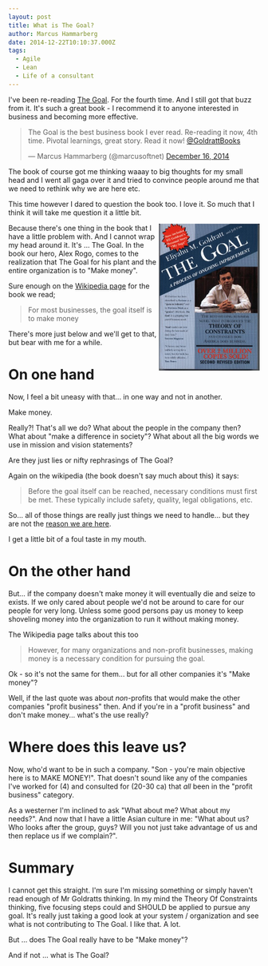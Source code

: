 ```yaml
---
layout: post
title: What is The Goal?
author: Marcus Hammarberg
date: 2014-12-22T10:10:37.000Z
tags:
  - Agile
  - Lean
  - Life of a consultant
---
```


I've been re-reading  <a href="http://www.amazon.com/The-Goal-Process-Ongoing-Improvement/dp/0884270610">The Goal</a>. For the fourth time. And I still got that buzz from it. It's such a great book - I recommend it to anyone interested in business and becoming more effective.

<blockquote class="twitter-tweet" lang="en"><p>The Goal is the best business book I ever read. Re-reading it now, 4th time. Pivotal learnings, great story. Read it now! <a href="https://twitter.com/GoldrattBooks">@GoldrattBooks</a></p>&mdash; Marcus Hammarberg (@marcusoftnet) <a href="https://twitter.com/marcusoftnet/status/544734472482983937">December 16, 2014</a></blockquote>
<script async src="//platform.twitter.com/widgets.js" charset="utf-8"></script>

The book of course got me thinking waaay to big thoughts for my small head and I went all gaga over it and tried to convince people around me that we need to rethink why we are here etc.

This time however I dared to question the book too. I love it. So much that I think it will take me question it a little bit.

<!-- excerpt-end -->

<img src="/img/theGoal.jpg" style="float:right" width="40%">
Because there's one thing in the book that I have a little problem with. And I cannot wrap my head around it. It's ... The Goal. In the book our hero, Alex Rogo, comes to the realization that The Goal for his plant and the entire organization is to "Make money".

Sure enough on the <a href="http://en.wikipedia.org/wiki/Theory_of_constraints">Wikipedia page</a> for the book we read;

<blockquote>For most businesses, the goal itself is to make money</blockquote>

There's more just below and we'll get to that, but bear with me for a while.

# On one hand
Now, I feel a bit uneasy with that... in one way and not in another.

Make money.

Really?! That's all we do? What about the people in the company then? What about "make a difference in society"? What about all the big words we use in mission and vision statements?

Are they just lies or nifty rephrasings of The Goal?

Again on the wikipedia (the book doesn't say much about this) it says:

<blockquote>Before the goal itself can be reached, necessary conditions must first be met. These typically include safety, quality, legal obligations, etc.</blockquote>

So... all of those things are really just things we need to handle... but they are not the <a href="http://www.marcusoft.net/2014/04/thisIsHowIThink.html">reason we are here</a>.

I get a little bit of a foul taste in my mouth.

# On the other hand
But... if the company doesn't make money it will eventually die and seize to exists. If we only cared about people we'd not be around to care for our people for very long. Unless some good persons pay us money to keep shoveling money into the organization to run it without making money.

The Wikipedia page talks about this too

<blockquote>However, for many organizations and non-profit businesses, making money is a necessary condition for pursuing the goal.</blockquote>

Ok - so it's not the same for them... but for all other companies it's "Make money"?

Well, if the last quote was about *non*-profits that would make the other companies "profit business" then. And if you're in a "profit business" and don't make money... what's the use really?

# Where does this leave us?
Now, who'd want to be in such a company. "Son - you're main objective here is to MAKE MONEY!". That doesn't sound like any of the companies I've worked for (4) and consulted for (20-30 ca) that *all* been in the "profit business" category.

As a westerner I'm inclined to ask "What about me? What about my needs?". And now that I have a little Asian culture in me: "What about us? Who looks after the group, guys? Will you not just take advantage of us and then replace us if we complain?".

# Summary
I cannot get this straight. I'm sure I'm missing something or simply haven't read enough of Mr Goldratts thinking.
In my mind the Theory Of Constraints thinking, five focusing steps could and SHOULD be applied to pursue any goal. It's really just taking a good look at your system / organization and see what is not contributing to The Goal. I like that. A lot.

But ... does The Goal really have to be "Make money"?

And if not ... what is The Goal?